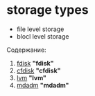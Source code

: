 # storage types

- file level storage
- blocl level storage


Содержание:

1. [fdisk](disk/fdisk.md) **"fdisk"**
2. [cfdisk](disk/fdisk.md) **"cfdisk"**
3. [lvm](storage/lvm.md) **"lvm"**
4. [mdadm](disk/mdadm.md) **"mdadm"**


